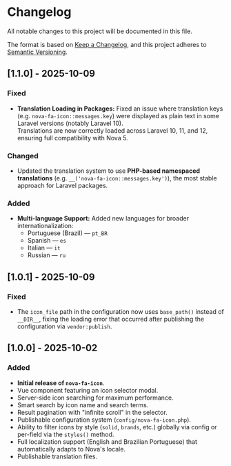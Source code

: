 # Changelog

All notable changes to this project will be documented in this file.

The format is based on [Keep a Changelog](https://keepachangelog.com/en/1.0.0/), and this project adheres to [Semantic Versioning](https://semver.org/spec/v2.0.0.html).

## [1.1.0] - 2025-10-09

### Fixed
- **Translation Loading in Packages:** Fixed an issue where translation keys (e.g. `nova-fa-icon::messages.key`) were displayed as plain text in some Laravel versions (notably Laravel 10).  
  Translations are now correctly loaded across Laravel 10, 11, and 12, ensuring full compatibility with Nova 5.

### Changed
- Updated the translation system to use **PHP-based namespaced translations** (e.g. `__('nova-fa-icon::messages.key')`), the most stable approach for Laravel packages.

### Added
- **Multi-language Support:** Added new languages for broader internationalization:
  - Portuguese (Brazil) — `pt_BR`
  - Spanish — `es`
  - Italian — `it`
  - Russian — `ru`

## [1.0.1] - 2025-10-09

### Fixed

-   The `icon_file` path in the configuration now uses `base_path()` instead of `__DIR__`, fixing the loading error that occurred after publishing the configuration via `vendor:publish`.

## [1.0.0] - 2025-10-02

### Added

-   **Initial release of `nova-fa-icon`**.
-   Vue component featuring an icon selector modal.
-   Server-side icon searching for maximum performance.
-   Smart search by icon name and search terms.
-   Result pagination with "infinite scroll" in the selector.
-   Publishable configuration system (`config/nova-fa-icon.php`).
-   Ability to filter icons by style (`solid`, `brands`, etc.) globally via config or per-field via the `styles()` method.
-   Full localization support (English and Brazilian Portuguese) that automatically adapts to Nova's locale.
-   Publishable translation files.
